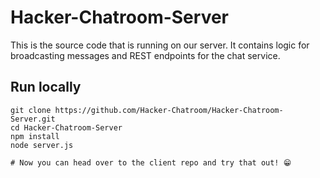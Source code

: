 # Hacker-Chatroom-Server

This is the source code that is running on our server. It contains logic for broadcasting messages and REST endpoints for the chat service.

## Run locally
    git clone https://github.com/Hacker-Chatroom/Hacker-Chatroom-Server.git
    cd Hacker-Chatroom-Server
    npm install
    node server.js

    # Now you can head over to the client repo and try that out! 😁
